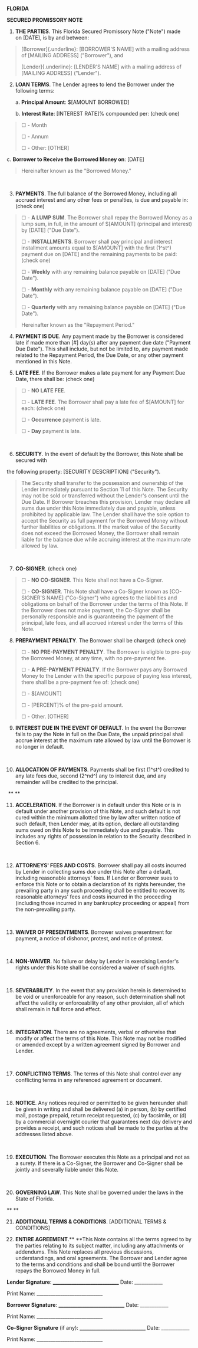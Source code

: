 **FLORIDA**

**SECURED PROMISSORY NOTE**

1.  **THE PARTIES**. This Florida Secured Promissory Note ("Note") made
    on \[DATE\], is by and between:

> [Borrower]{.underline}: \[BORROWER\'S NAME\] with a mailing address of
> \[MAILING ADDRESS\] ("Borrower"), and
>
> [Lender]{.underline}: \[LENDER\'S NAME\] with a mailing address of
> \[MAILING ADDRESS\] ("Lender").

2.  **LOAN TERMS**. The Lender agrees to lend the Borrower under the
    following terms:

    a.  **Principal Amount**: \$\[AMOUNT BORROWED\]

    b.  **Interest Rate**: \[INTEREST RATE\]% compounded per: (check
        one)

> ☐ - Month
>
> ☐ - Annum
>
> ☐ - Other: \[OTHER\]

c.  **Borrower to Receive the Borrowed Money on**: \[DATE\]

> Hereinafter known as the "Borrowed Money."

 

3.  **PAYMENTS**. The full balance of the Borrowed Money, including all
    accrued interest and any other fees or penalties, is due and payable
    in: (check one)

> ☐ - **A LUMP SUM**. The Borrower shall repay the Borrowed Money as a
> lump sum, in full, in the amount of \$\[AMOUNT\] (principal and
> interest) by \[DATE\] ("Due Date").
>
> ☐ - **INSTALLMENTS**. Borrower shall pay principal and interest
> installment amounts equal to \$\[AMOUNT\] with the first (1^st^)
> payment due on \[DATE\] and the remaining payments to be paid: (check
> one)
>
> ☐ - **Weekly** with any remaining balance payable on \[DATE\] ("Due
> Date").
>
> ☐ - **Monthly** with any remaining balance payable on \[DATE\] ("Due
> Date").
>
> ☐ - **Quarterly** with any remaining balance payable on \[DATE\] ("Due
> Date").
>
> Hereinafter known as the "Repayment Period."

4.  **PAYMENT IS DUE**. Any payment made by the Borrower is considered
    late if made more than \[#\] day(s) after any payment due date
    ("Payment Due Date"). This shall include, but not be limited to, any
    payment made related to the Repayment Period, the Due Date, or any
    other payment mentioned in this Note.

5.  **LATE FEE**. If the Borrower makes a late payment for any Payment
    Due Date, there shall be: (check one)

> ☐ - **NO LATE FEE**.
>
> ☐ - **LATE FEE**. The Borrower shall pay a late fee of \$\[AMOUNT\]
> for each: (check one)
>
> ☐ - **Occurrence** payment is late.
>
> ☐ - **Day** payment is late.

 

6.  **SECURITY**. In the event of default by the Borrower, this Note
    shall be secured with

the following property: \[SECURITY DESCRIPTION\] ("Security").

> The Security shall transfer to the possession and ownership of the
> Lender immediately pursuant to Section 11 of this Note. The Security
> may not be sold or transferred without the Lender's consent until the
> Due Date. If Borrower breaches this provision, Lender may declare all
> sums due under this Note immediately due and payable, unless
> prohibited by applicable law. The Lender shall have the sole option to
> accept the Security as full payment for the Borrowed Money without
> further liabilities or obligations. If the market value of the
> Security does not exceed the Borrowed Money, the Borrower shall remain
> liable for the balance due while accruing interest at the maximum rate
> allowed by law.

 

7.  **CO-SIGNER**. (check one)

> ☐ - **NO CO-SIGNER**. This Note shall not have a Co-Signer.
>
> ☐ - **CO-SIGNER**. This Note shall have a Co-Signer known as
> \[CO-SIGNER\'S NAME\] (\"Co-Signer") who agrees to the liabilities and
> obligations on behalf of the Borrower under the terms of this Note. If
> the Borrower does not make payment, the Co-Signer shall be personally
> responsible and is guaranteeing the payment of the principal, late
> fees, and all accrued interest under the terms of this Note.

8.  **PREPAYMENT PENALTY**. The Borrower shall be charged: (check one)

> ☐ - **NO PRE-PAYMENT PENALTY**. The Borrower is eligible to pre-pay
> the Borrowed Money, at any time, with no pre-payment fee.
>
> ☐ - **A PRE-PAYMENT PENALTY**. If the Borrower pays any Borrowed Money
> to the Lender with the specific purpose of paying less interest, there
> shall be a pre-payment fee of: (check one)
>
> ☐ - \$\[AMOUNT\]
>
> ☐ - \[PERCENT\]% of the pre-paid amount.
>
> ☐ - Other. \[OTHER\]

9.  **INTEREST DUE IN THE EVENT OF DEFAULT**. In the event the Borrower
    fails to pay the Note in full on the Due Date, the unpaid principal
    shall accrue interest at the maximum rate allowed by law until the
    Borrower is no longer in default.

 

10. **ALLOCATION OF PAYMENTS**. Payments shall be first (1^st^) credited
    to any late fees due, second (2^nd^) any to interest due, and any
    remainder will be credited to the principal.

 ** **

11. **ACCELERATION**. If the Borrower is in default under this Note or
    is in default under another provision of this Note, and such default
    is not cured within the minimum allotted time by law after written
    notice of such default, then Lender may, at its option, declare all
    outstanding sums owed on this Note to be immediately due and
    payable. This includes any rights of possession in relation to the
    Security described in Section 6.

 

12. **ATTORNEYS' FEES AND COSTS**. Borrower shall pay all costs incurred
    by Lender in collecting sums due under this Note after a default,
    including reasonable attorneys' fees. If Lender or Borrower sues to
    enforce this Note or to obtain a declaration of its rights
    hereunder, the prevailing party in any such proceeding shall be
    entitled to recover its reasonable attorneys' fees and costs
    incurred in the proceeding (including those incurred in any
    bankruptcy proceeding or appeal) from the non-prevailing party.

 

13. **WAIVER OF PRESENTMENTS**. Borrower waives presentment for payment,
    a notice of dishonor, protest, and notice of protest.

 

14. **NON-WAIVER**. No failure or delay by Lender in exercising Lender's
    rights under this Note shall be considered a waiver of such rights.

 

15. **SEVERABILITY**. In the event that any provision herein is
    determined to be void or unenforceable for any reason, such
    determination shall not affect the validity or enforceability of any
    other provision, all of which shall remain in full force and effect.

 

16. **INTEGRATION**. There are no agreements, verbal or otherwise that
    modify or affect the terms of this Note. This Note may not be
    modified or amended except by a written agreement signed by Borrower
    and Lender.

 

17. **CONFLICTING TERMS**. The terms of this Note shall control over any
    conflicting terms in any referenced agreement or document.

 

18. **NOTICE**. Any notices required or permitted to be given hereunder
    shall be given in writing and shall be delivered (a) in person, (b)
    by certified mail, postage prepaid, return receipt requested, (c) by
    facsimile, or (d) by a commercial overnight courier that guarantees
    next day delivery and provides a receipt, and such notices shall be
    made to the parties at the addresses listed above.

  

19. **EXECUTION**. The Borrower executes this Note as a principal and
    not as a surety. If there is a Co-Signer, the Borrower and
    Co-Signer shall be jointly and severally liable under this Note.

 

20. **GOVERNING LAW**. This Note shall be governed under the laws in the
    State of Florida.

** **

21. **ADDITIONAL TERMS & CONDITIONS**. \[ADDITIONAL TERMS & CONDITIONS\]

22. **ENTIRE AGREEMENT**.** **This Note contains all the terms agreed to
    by the parties relating to its subject matter, including any
    attachments or addendums. This Note replaces all previous
    discussions, understandings, and oral agreements. The Borrower and
    Lender agree to the terms and conditions and shall be bound until
    the Borrower repays the Borrowed Money in full.

**Lender
Signature**: [\_\_\_\_\_\_\_\_\_\_\_\_\_\_\_\_\_\_\_\_\_\_\_\_\_\_\_\_](https://esign.com/)
Date: \_\_\_\_\_\_\_\_\_\_\_\_

Print Name: \_\_\_\_\_\_\_\_\_\_\_\_\_\_\_\_\_\_\_\_\_\_\_\_\_\_\_\_

**Borrower
Signature**: [\_\_\_\_\_\_\_\_\_\_\_\_\_\_\_\_\_\_\_\_\_\_\_\_\_\_\_\_](https://esign.com/)
Date: \_\_\_\_\_\_\_\_\_\_\_\_

Print Name: \_\_\_\_\_\_\_\_\_\_\_\_\_\_\_\_\_\_\_\_\_\_\_\_\_\_\_\_

**Co-Signer Signature** (if
any): [\_\_\_\_\_\_\_\_\_\_\_\_\_\_\_\_\_\_\_\_\_\_\_\_\_\_\_\_](https://esign.com/)
Date: \_\_\_\_\_\_\_\_\_\_\_\_

Print Name: \_\_\_\_\_\_\_\_\_\_\_\_\_\_\_\_\_\_\_\_\_\_\_\_\_\_\_\_
